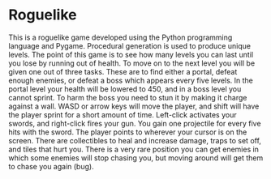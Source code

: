 # Roguelike
This is a roguelike game developed using the Python programming language and Pygame. Procedural generation is used to produce unique levels. The point of this game is to see how many levels you can last until you lose by running out of health. To move on to the next level you will be given one out of three tasks. These are to find either a portal, defeat enough enemies, or defeat a boss which appears every five levels. In the portal level your health will be lowered to 450, and in a boss level you cannot sprint. To harm the boss you need to stun it by making it charge against a wall. WASD or arrow keys will move the player, and shift will have the player sprint for a short amount of time. Left-click activates your swords, and right-click fires your gun. You gain one projectile for every five hits with the sword. The player points to wherever your cursor is on the screen. There are collectibles to heal and increase damage, traps to set off, and tiles that hurt you. There is a very rare position you can get enemies in which some enemies will stop chasing you, but moving around will get them to chase you again (bug).
